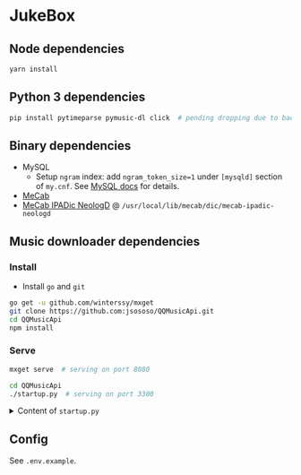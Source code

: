 # JukeBox

## Node dependencies

```bash
yarn install
```

## Python 3 dependencies

```bash
pip install pytimeparse pymusic-dl click  # pending dropping due to bad support
```

## Binary dependencies

- MySQL
    - Setup `ngram` index: add `ngram_token_size=1` under `[mysqld]` section of `my.cnf`.
      See [MySQL docs](https://dev.mysql.com/doc/refman/8.0/en/fulltext-search-ngram.html) for details.
- [MeCab](https://taku910.github.io/mecab/)
- [MeCab IPADic NeologD](https://github.com/neologd/mecab-ipadic-neologd) @ `/usr/local/lib/mecab/dic/mecab-ipadic-neologd`

## Music downloader dependencies
### Install
- Install `go` and `git`

```bash
go get -u github.com/winterssy/mxget
git clone https://github.com:jsososo/QQMusicApi.git
cd QQMusicApi
npm install
```

### Serve
```bash
mxget serve  # serving on port 8080
```

```bash
cd QQMusicApi
./startup.py  # serving on port 3300
```

<!-- 
 yarn run concurrently "~/go/bin/mxget serve" "~/Codebase/QQMusicApi/startup.py" -n mxget,qq 
 -->

<details>
<summary>Content of <code>startup.py</code></summary>

Save the file next to `bin` under `QQMusicApi`.

```py
#!/usr/bin/env python3
import requests
import os
import time
import subprocess
from pathlib import Path


resp_json = requests.get("https://api.qq.jsososo.com/user/cookie",
                         headers={"user-agent": "Chrome/99.98.87 Windows 10"}).json()

cookies = resp_json["data"]["userCookie"]
cookie_str = "; ".join([f"{k}={v}" for k, v in cookies.items()])

qq = cookies["uin"]
print("Cookie str:", cookie_str)
print("QQ from demo API:", qq)

env_copy = os.environ.copy()
env_copy["qq"] = qq
proc = subprocess.Popen(["node", f"{Path(__file__).resolve().parent}/bin/www"], env=env_copy)

time.sleep(2)
resp = requests.post("http://localhost:3300/user/setCookie", json={"data": cookie_str})
print("Set cookies resp:", resp)

try:
    proc.wait()
except KeyboardInterrupt:
    proc.terminate()
    proc.wait()
```

</details>

## Config

See `.env.example`.
